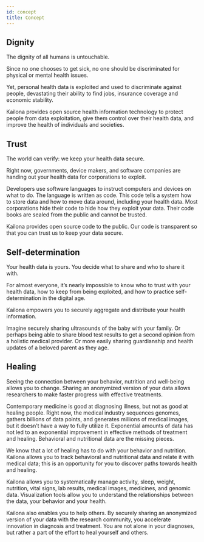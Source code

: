 ```yaml
---
id: concept
title: Concept
---
```


## Dignity

The dignity of all humans is untouchable.

Since no one chooses to get sick, no one should be discriminated for physical or mental health issues.

Yet, personal health data is exploited and used to discriminate against people, devastating their ability to find jobs,
insurance coverage and economic stability.

Kailona provides open source health information technology to protect people from data exploitation, give them control
over their health data, and improve the health of individuals and societies.

## Trust

The world can verify: we keep your health data secure.

Right now, governments, device makers, and software companies are handing out your health data for corporations to
exploit.

Developers use software languages to instruct computers and devices on what to do. The language is written as code. This
code tells a system how to store data and how to move data around, including your health data. Most corporations hide
their code to hide how they exploit your data. Their code books are sealed from the public and cannot be trusted.

Kailona provides open source code to the public. Our code is transparent so that you can trust us to keep your data
secure.

## Self-determination

Your health data is yours. You decide what to share and who to share it with.

For almost everyone, it’s nearly impossible to know who to trust with your health data, how to keep from being
exploited, and how to practice self-determination in the digital age.

Kailona empowers you to securely aggregate and distribute your health information.

Imagine securely sharing ultrasounds of the baby with your family. Or perhaps being able to share blood test results to
get a second opinion from a holistic medical provider. Or more easily sharing guardianship and health updates of a
beloved parent as they age.

## Healing

Seeing the connection between your behavior, nutrition and well-being allows you to change. Sharing an anonymized
version of your data allows researchers to make faster progress with effective treatments.

Contemporary medicine is good at diagnosing illness, but not as good at healing people. Right now, the medical industry
sequences genomes, gathers billions of data points, and generates millions of medical images, but it doesn’t have a way
to fully utilize it. Exponential amounts of data has not led to an exponential improvement in effective methods of
treatment and healing. Behavioral and nutritional data are the missing pieces.

We know that a lot of healing has to do with your behavior and nutrition. Kailona allows you to track behavioral and
nutritional data and relate it with medical data; this is an opportunity for you to discover paths towards health and
healing.

Kailona allows you to systematically manage activity, sleep, weight, nutrition, vital signs, lab results, medical
images, medicines, and genomic data. Visualization tools allow you to understand the relationships between the data,
your behavior and your health.

Kailona also enables you to help others. By securely sharing an anonymized version of your data with the research
community, you accelerate innovation in diagnosis and treatment. You are not alone in your diagnoses, but rather a part
of the effort to heal yourself and others.
